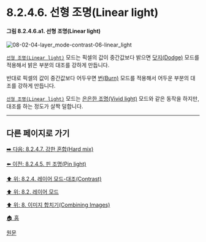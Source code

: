 # 8.2.4.6. 선형 조명(Linear light)

#### 그림 8.2.4.6.a1. 선형 조명(Linear light)
![08-02-04-layer_mode-contrast-06-linear_light](https://github.com/wonder13662/gimp/assets/15767104/8c237518-856d-499e-80b1-5a636b0413cb)

[`선형 조명(Linear light)`](./19-glossaryx-linear_light.md) 모드는 픽셀의 값이 중간값보다 밝으면 [닷지(Dodge)](./08-02-02-04-00-dodge.md) 모드를 적용해서 밝은 부분의 대조를 강하게 만듭니다. 

반대로 픽셀의 값이 중간값보다 어두우면 [번(Burn)](./08-02-03-04-burn.md) 모드를 적용해서 어두운 부분의 대조를 강하게 만듭니다. 

[`선형 조명(Linear light)`](./19-glossaryx-linear_light.md) 모드는 [은은한 조명(Vivid light)](./08-02-04-04-vivid_light.md) 모드와 같은 동작을 하지만, 대조를 하는 정도가 살짝 덜합니다.

***

## 다른 페이지로 가기

[➡️ 다음: 8.2.4.7. 강한 혼합(Hard mix)](./08-02-04-07-hard_mix.md)

[⬅️ 이전: 8.2.4.5. 핀 조명(Pin light)](./08-02-04-05-pin_light.md)

[⬆️ 위: 8.2.4. 레이어 모드-대조(Contrast)](./08-02-04-00-contrast-layer-modes.md)

[⬆️ 위: 8.2. 레이어 모드](./08-02-00-layer_modes.md)

[⬆️ 위: 8. 이미지 합치기(Combining Images)](./08-00-combining-images.md)

[🏠 홈](./00-home.md)

[원문](https://docs.gimp.org/2.10/ko/layer-mode-group-contrast.html#layer-mode-linear-light)
